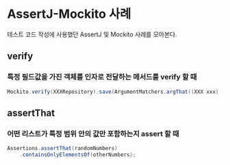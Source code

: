 # AssertJ-Mockito 사례

테스트 코드 작성에 사용했던 AssertJ 및 Mockito 사례를 모아본다.

## verify

### 특정 필드값을 가진 객체를 인자로 전달하는 메서드를 verify 할 때

```java
Mockito.verify(XXXRepository).save(ArgumentMatchers.argThat((XXX xxx) -> xxx.getYYY().equals(zzz)));
```

## assertThat

### 어떤 리스트가 특정 범위 안의 값만 포함하는지 assert 할 때

```java
Assertions.assertThat(randomNumbers)
    .containsOnlyElementsOf(otherNumbers);
```


